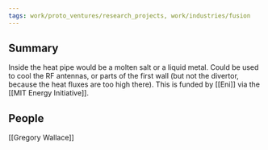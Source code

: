 ```yaml
---
tags: work/proto_ventures/research_projects, work/industries/fusion
---
```

## Summary
Inside the heat pipe would be a molten salt or a liquid metal. Could be used to cool the RF antennas, or parts of the first wall (but not the divertor, because the heat fluxes are too high there). This is funded by [[Eni]] via the [[MIT Energy Initiative]].
## People
[[Gregory Wallace]]